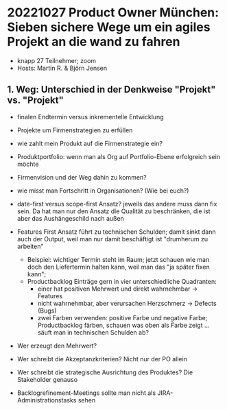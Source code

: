 # 20221027 Product Owner München: Sieben sichere Wege um ein agiles Projekt an die wand zu fahren
* knapp 27 Teilnehmer; zoom
* Hosts: Martin R. & Björn Jensen

## 1. Weg: Unterschied in der Denkweise "Projekt" vs. "Projekt"
  * finalen Endtermin versus inkrementelle Entwicklung
  * Projekte um Firmenstrategien zu erfüllen
  * wie zahlt mein Produkt auf die Firmenstrategie ein?
  * Produktportfolio: wenn man als Org auf Portfolio-Ebene erfolgreich sein möchte
  * Firmenvision und der Weg dahin zu kommen?
  * wie misst man Fortschritt in Organisationen? (Wie bei euch?)
  * date-first versus scope-first Ansatz? jeweils das andere muss dann fix sein. Da hat man nur den Ansatz die Qualität zu beschränken, die ist aber das Aushängeschild nach außen
  
* Features First Ansatz führt zu technischen Schulden; damit sinkt dann auch der Output, weil man nur damit beschäftigt ist "drumherum zu arbeiten"
  * Beispiel: wichtiger Termin steht im Raum; jetzt schauen wie man doch den Liefertermin halten kann, weil man das "ja später fixen kann"; 
  * Productbacklog Einträge gern in vier unterschiedliche Quadranten:
    * einer hat positiven Mehrwert und direkt wahrnehmbar -> Features
	* nicht wahrnehmbar, aber verursachen Herzschmerz -> Defects (Bugs)
	* zwei Farben verwenden: positive Farbe und negative Farbe; Productbacklog färben, schauen was oben als Farbe zeigt ... säuft man in technischen Schulden ab?
* Wer erzeugt den Mehrwert?
* Wer schreibt die Akzeptanzkriterien? Nicht nur der PO allein
* Wer schreibt die strategische Ausrichtung des Produktes? Die Stakeholder genauso
* Backlogrefinement-Meetings sollte man nicht als JIRA-Administrationstasks sehen


